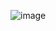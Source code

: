 ![image](https://user-images.githubusercontent.com/22924804/35955021-f78bfdc4-0c5a-11e8-80b4-f7d1744f69ed.png)
